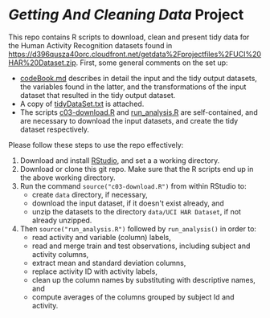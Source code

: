 # _Getting And Cleaning Data_ Project
This repo contains R scripts to download, clean and present tidy data for the Human Activity Recognition datasets found in <https://d396qusza40orc.cloudfront.net/getdata%2Fprojectfiles%2FUCI%20HAR%20Dataset.zip>. First, some general comments on the set up:

* [codeBook.md](./codeBook.md) describes in detail the input and the tidy output datasets, the variables found in the latter, and the transformations of the input dataset that resulted in the tidy output dataset.
* A copy of [tidyDataSet.txt](./tidyDataSet.txt) is attached.
* The scripts [c03-download.R](./c03-download.R) and [run_analysis.R](./run_analysis.R) are self-contained, and are necessary to download the input datasets, and create the tidy dataset respectively.

Please follow these steps to use the repo effectively:

1. Download and install [RStudio](https://www.rstudio.com/), and set a a working directory.
2. Download or clone this git repo. Make sure that the R scripts end up in the above working directory.
3. Run the command `source("c03-download.R")` from within RStudio to:
   + create `data` directory, if necessary,
   + download the input dataset, if it doesn't exist already, and
   + unzip the datasets to the directory `data/UCI HAR Dataset`, if not already unzipped.
4. Then `source("run_analysis.R")` followed by `run_analysis()` in order to:
   + read activity and variable (column) labels,
   + read and merge train and test observations, including subject and activity columns,
   + extract mean and standard deviation columns,
   + replace activity ID with activity labels,
   + clean up the column names by substituting with descriptive names, and
   + compute averages of the columns grouped by subject Id and activity.
